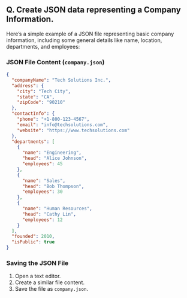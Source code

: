 ## Q. Create JSON data representing a Company Information.

Here’s a simple example of a JSON file representing basic company information, including some general details like name, location, departments, and employees:

### JSON File Content (`company.json`)

```json
{
  "companyName": "Tech Solutions Inc.",
  "address": {
    "city": "Tech City",
    "state": "CA",
    "zipCode": "90210"
  },
  "contactInfo": {
    "phone": "+1-800-123-4567",
    "email": "info@techsolutions.com",
    "website": "https://www.techsolutions.com"
  },
  "departments": [
    {
      "name": "Engineering",
      "head": "Alice Johnson",
      "employees": 45
    },
    {
      "name": "Sales",
      "head": "Bob Thompson",
      "employees": 30
    },
    {
      "name": "Human Resources",
      "head": "Cathy Lin",
      "employees": 12
    }
  ],
  "founded": 2010,
  "isPublic": true
}
```

### Saving the JSON File
1. Open a text editor.
2. Create a similar file content.
3. Save the file as `company.json`.
